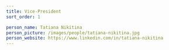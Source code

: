 ```yaml
---
title: Vice-President
sort_order: 1

person_name: Tatiana Nikitina
person_picture: /images/people/tatiana-nikitina.jpg
person_website: https://www.linkedin.com/in/tatiana-nikitina
---
```

